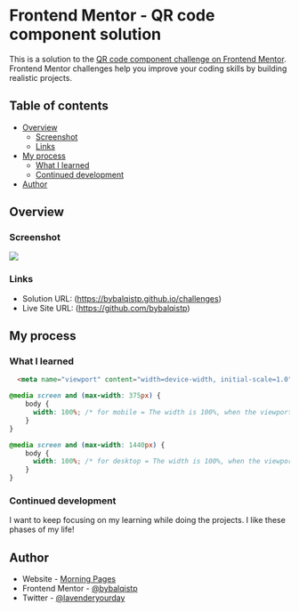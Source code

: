 # Frontend Mentor - QR code component solution

This is a solution to the [QR code component challenge on Frontend Mentor](https://www.frontendmentor.io/challenges/qr-code-component-iux_sIO_H). Frontend Mentor challenges help you improve your coding skills by building realistic projects. 

## Table of contents

- [Overview](#overview)
  - [Screenshot](#screenshot)
  - [Links](#links)
- [My process](#my-process)
  - [What I learned](#what-i-learned)
  - [Continued development](#continued-development)
- [Author](#author)

## Overview

### Screenshot

![](./screenshot.jpg)

### Links

- Solution URL: (https://bybalqistp.github.io/challenges)
- Live Site URL: (https://github.com/bybalqistp)

## My process

### What I learned

```html
  <meta name="viewport" content="width=device-width, initial-scale=1.0">
```
```css
@media screen and (max-width: 375px) {
    body {
      width: 100%; /* for mobile = The width is 100%, when the viewport is 375px or smaller */
    }
}

@media screen and (max-width: 1440px) {
    body {
      width: 100%; /* for desktop = The width is 100%, when the viewport is 1440px or smaller */
    }
}
```

### Continued development

I want to keep focusing on my learning while doing the projects. I like these phases of my life!

## Author

- Website - [Morning Pages](https://bybalqistp.wixsite.com/morningpages)
- Frontend Mentor - [@bybalqistp](https://www.frontendmentor.io/profile/bybalqistp)
- Twitter - [@lavenderyourday](https://www.twitter.com/lavenderyourday)
